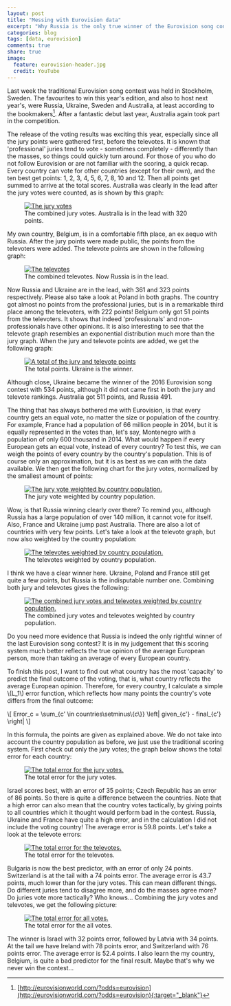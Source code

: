 ```yaml
---
layout: post
title: "Messing with Eurovision data"
excerpt: "Why Russia is the only true winner of the Eurovision song contest"
categories: blog
tags: [data, eurovision]
comments: true
share: true
image:
  feature: eurovision-header.jpg
  credit: YouTube
---
```


Last week the traditional Eurovision song contest was held in Stockholm, Sweden. The favourites to win this year's edition, and also to host next year's, were Russia, Ukraine, Sweden and Australia, at least according to the bookmakers[^1]. After a fantastic debut last year, Australia again took part in the competition.

The release of the voting results was exciting this year, especially since all the jury points were gathered first, before the televotes. It is known that 'professional' juries tend to vote - sometimes completely - differently than the masses, so things could quickly turn around. For those of you who do not follow Eurovision or are not familiar with the scoring, a quick recap. Every country can vote for other countries (except for their own), and the ten best get points: 1, 2, 3, 4, 5, 6, 7, 8, 10 and 12. Then all points get summed to arrive at the total scores. Australia was clearly in the lead after the jury votes were counted, as is shown by this graph:

<figure>
	<a href="/images/eurovision/jury-votes.png"><img src="/images/eurovision/jury-votes.png" alt="The jury votes"></a>
	<figcaption>The combined jury votes. Australia is in the lead with 320 points.</figcaption>
</figure>

My own country, Belgium, is in a comfortable fifth place, an ex aequo with Russia. After the jury points were made public, the points from the televoters were added. The televote points are shown in the following graph:

<figure>
	<a href="/images/eurovision/tele-votes.png"><img src="/images/eurovision/tele-votes.png" alt="The televotes"></a>
	<figcaption>The combined televotes. Now Russia is in the lead.</figcaption>
</figure>

Now Russia and Ukraine are in the lead, with 361 and 323 points respectively. Please also take a look at Poland in both graphs. The country got almost no points from the professional juries, but is in a remarkable third place among the televoters, with 222 points!  Belgium only got 51 points from the televoters. It shows that indeed 'professionals' and non-professionals have other opinions. It is also interesting to see that the televote graph resembles an exponential distribution much more than the jury graph. When the jury and televote points are added, we get the following graph:

<figure>
	<a href="/images/eurovision/total-votes.png"><img src="/images/eurovision/total-votes.png" alt="A total of the jury and televote points"></a>
	<figcaption>The total points. Ukraine is the winner.</figcaption>
</figure>

Although close, Ukraine became the winner of the 2016 Eurovision song contest with 534 points, although it did not came first in both the jury and televote rankings. Australia got 511 points, and Russia 491.

The thing that has always bothered me with Eurovision, is that every country gets an equal vote, no matter the size or population of the country. For example, France had a population of 66 million people in 2014, but it is equally represented in the votes than, let's say, Montenegro with a population of only 600 thousand in 2014. What would happen if every European gets an equal vote, instead of every country? To test this, we can weigh the points of every country by the country's population. This is of course only an approximation, but it is as best as we can with the data available. We then get the following chart for the jury votes, normalized by the smallest amount of points:

<figure>
	<a href="/images/eurovision/jury-pop-votes.png"><img src="/images/eurovision/jury-pop-votes.png" alt="The jury vote weighted by country population."></a>
	<figcaption>The jury vote weighted by country population.</figcaption>
</figure>

Wow, is that Russia winning clearly over there? To remind you, although Russia has a large population of over 140 million, it cannot vote for itself. Also, France and Ukraine jump past Australia. There are also a lot of countries with very few points. Let's take a look at the televote graph, but now also weighted by the country population:

<figure>
	<a href="/images/eurovision/tele-pop-votes.png"><img src="/images/eurovision/tele-pop-votes.png" alt="The televotes weighted by country population."></a>
	<figcaption>The televotes weighted by country population.</figcaption>
</figure>

I think we have a clear winner here. Ukraine, Poland and France still get quite a few points, but Russia is the indisputable number one. Combining both jury and televotes gives the following:

<figure>
	<a href="/images/eurovision/total-pop-votes.png"><img src="/images/eurovision/total-pop-votes.png" alt="The combined jury votes and televotes weighted by country population."></a>
	<figcaption>The combined jury votes and televotes weighted by country population.</figcaption>
</figure>

Do you need more evidence that Russia is indeed the only rightful winner of the last Eurovision song contest? It is in my judgement that this scoring system much better reflects the true opinion of the average European person, more than taking an average of every European country.

To finish this post, I want to find out what country has the most 'capacity' to predict the final outcome of the voting, that is, what country reflects the average European opinion. Therefore, for every country, I calculate a simple \\(L_1\\) error function, which reflects how many points the country's vote differs from the final outcome:

\\[
Error_c = \sum\_{c' \in countries\setminus\\{c\\}} \left| given\_{c'} - final\_{c'} \right|
\\]

In this formula, the points are given as explained above. We do not take into account the country population as before, we just use the traditional scoring system. First check out only the jury votes; the graph below shows the total error for each country:

<figure>
	<a href="/images/eurovision/jury-err.png"><img src="/images/eurovision/jury-err.png" alt="The total error for the jury votes."></a>
	<figcaption>The total error for the jury votes.</figcaption>
</figure>

Israel scores best, with an error of 35 points; Czech Republic has an error of 86 points. So there is quite a difference between the countries. Note that a high error can also mean that the country votes tactically, by giving points to all countries which it thought would perform bad in the contest. Russia, Ukraine and France have quite a high error, and in the calculation I did not include the voting country! The average error is 59.8 points. Let's take a look at the televote errors:

<figure>
	<a href="/images/eurovision/tele-err.png"><img src="/images/eurovision/tele-err.png" alt="The total error for the televotes."></a>
	<figcaption>The total error for the televotes.</figcaption>
</figure>

Bulgaria is now the best predictor, with an error of only 24 points. Switzerland is at the tail with a 74 points error. The average error is 43.7 points, much lower than for the jury votes. This can mean different things. Do different juries tend to disagree more, and do the masses agree more? Do juries vote more tactically? Who knows... Combining the jury votes and televotes, we get the following picture:

<figure>
	<a href="/images/eurovision/total-err.png"><img src="/images/eurovision/total-err.png" alt="The total error for all votes."></a>
	<figcaption>The total error for the all votes.</figcaption>
</figure>

The winner is Israel with 32 points error, followed by Latvia with 34 points. At the tail we have Ireland with 78 points error, and Switzerland with 76 points error. The average error is 52.4 points. I also learn the my country, Belgium, is quite a bad predictor for the final result. Maybe that's why we never win the contest...



[^1]: [http://eurovisionworld.com/?odds=eurovision](http://eurovisionworld.com/?odds=eurovision){:target="_blank"}